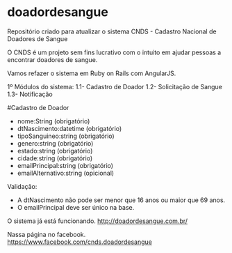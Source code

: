 doadordesangue
==============

Repositório criado para atualizar o sistema CNDS - Cadastro Nacional de Doadores de Sangue

O CNDS é um projeto sem fins lucrativo com o intuito em ajudar pessoas a encontrar doadores de sangue.

Vamos refazer o sistema em Ruby on Rails com AngularJS.

1º Módulos do sistema:
1.1- Cadastro de Doador
1.2- Solicitação de Sangue
1.3- Notificação

#Cadastro de Doador
 - nome:String (obrigatório)
 - dtNascimento:datetime (obrigatório)
 - tipoSanguineo:string (obrigatório)
 - genero:string (obrigatório)
 - estado:string (obrigatório)
 - cidade:string (obrigatório)
 - emailPrincipal:string (obrigatório)
 - emailAlternativo:string (opicional)

Validação:
 - A dtNascimento não pode ser menor que 16 anos ou maior que 69 anos.
 - O emailPrincipal deve ser único na base.

O sistema já está funcionando.
http://doadordesangue.com.br/

Nassa página no facebook.
https://www.facebook.com/cnds.doadordesangue
